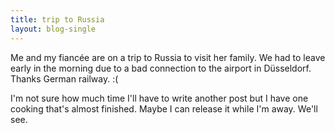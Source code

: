 ```yaml
---
title: trip to Russia
layout: blog-single
---
```


Me and my fiancée are on a trip to Russia to visit her family. 
We had to leave early in the morning due to a bad connection to the airport in Düsseldorf. Thanks German railway. :(

I'm not sure how much time I'll have to write another post but I have one cooking that's almost finished. Maybe I can release it while I'm away. We'll see. 
